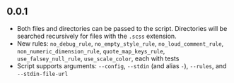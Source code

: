 ## 0.0.1

* Both files and directories can be passed to the script. Directories will be
  searched recursively for files with the `.scss` extension.
* New rules: `no_debug_rule`, `no_empty_style_rule`, `no_loud_comment_rule`,
  `non_numeric_dimension_rule`, `quote_map_keys_rule`, `use_falsey_null_rule`,
  `use_scale_color`, each with tests
* Script supports arguments: `--config`, `--stdin` (and alias `-`), `--rules`,
  and `--stdin-file-url`
